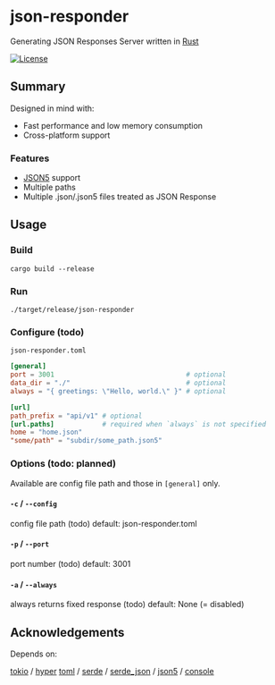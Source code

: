 # json-responder

Generating JSON Responses Server written in [Rust](https://www.rust-lang.org/)

[![License](https://img.shields.io/github/license/nabbisen/json-responder-rs)](https://github.com/nabbisen/json-responder-rs/blob/main/LICENSE)

## Summary

Designed in mind with:

- Fast performance and low memory consumption
- Cross-platform support

### Features

- [JSON5](https://json5.org/) support
- Multiple paths
- Multiple .json/.json5 files treated as JSON Response

## Usage

### Build

```
cargo build --release
```

### Run

```
./target/release/json-responder
```

### Configure (todo)

`json-responder.toml`

```toml
[general]
port = 3001                                 # optional
data_dir = "./"                             # optional
always = "{ greetings: \"Hello, world.\" }" # optional

[url]
path_prefix = "api/v1" # optional
[url.paths]            # required when `always` is not specified
home = "home.json"
"some/path" = "subdir/some_path.json5"
```

### Options (todo: planned)

Available are config file path and those in `[general]` only.

#### `-c` / `--config`

config file path (todo)
default: json-responder.toml

#### `-p` / `--port`

port number (todo)
default: 3001

#### `-a` / `--always`

always returns fixed response (todo)
default: None (= disabled)

## Acknowledgements

Depends on:

[tokio](https://github.com/tokio-rs/tokio) / [hyper](https://hyper.rs/) [toml](https://github.com/toml-rs/toml) / [serde](https://serde.rs/) / [serde_json](https://github.com/serde-rs/json) / [json5](https://github.com/callum-oakley/json5-rs) / [console](https://github.com/console-rs/console)
